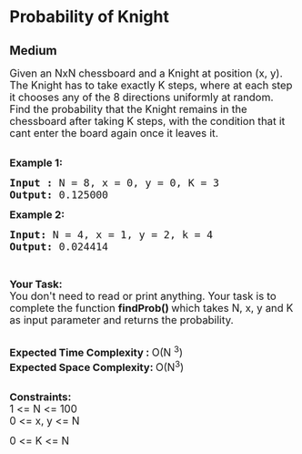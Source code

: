 # Probability of Knight
## Medium
<div class="problems_problem_content__Xm_eO"><p><span style="font-size:18px">Given an NxN chessboard and a Knight at position (x, y). The Knight has to take exactly K steps, where at each step it chooses any of the 8 directions uniformly at random. Find&nbsp;the probability that the Knight remains in the chessboard after taking K steps, with the condition that it cant enter the board again once it leaves it.</span><br>
&nbsp;</p>

<p><span style="font-size:18px"><strong>Example 1:</strong></span></p>

<pre><span style="font-size:18px"><strong>Input : </strong>N = 8, x = 0, y = 0, K = 3
<strong>Output: </strong>0.125000</span>
</pre>

<p><span style="font-size:18px"><strong>Example 2:</strong></span></p>

<pre><span style="font-size:18px"><strong>Input: </strong>N = 4, x = 1, y = 2, k = 4
<strong>Output: </strong>0.024414</span>
</pre>

<p>&nbsp;</p>

<p><span style="font-size:18px"><strong>Your Task:&nbsp;</strong><br>
You don't need to read or print anything. Your task is to complete the function&nbsp;<strong>findProb()&nbsp;</strong>which takes N, x, y and K as input parameter and returns the probability.</span><br>
&nbsp;</p>

<p><span style="font-size:18px"><strong>Expected Time Complexity :&nbsp;</strong>O(N <sup>3</sup>)<br>
<strong>Expected Space Complexity:&nbsp;</strong>O(N<sup>3</sup>)</span><br>
&nbsp;</p>

<p><span style="font-size:18px"><strong>Constraints:</strong><br>
1 &lt;= N &lt;= 100<br>
0 &lt;= x, y &lt;= N</span></p>

<p><span style="font-size:18px">0 &lt;= K &lt;= N</span></p>
</div>